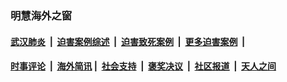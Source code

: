 
### 明慧海外之窗

####  [武汉肺炎](indexes/365.md?t=02281600) &nbsp;|&nbsp;  [迫害案例综述](indexes/328.md?t=02281600) &nbsp;|&nbsp; [迫害致死案例](indexes/277.md?t=02281600)  &nbsp;|&nbsp; [更多迫害案例](indexes/81.md?t=02281600)  &nbsp;|&nbsp; 
####  [时事评论](indexes/19.md?t=02281600) &nbsp;|&nbsp; [海外简讯](indexes/245.md?t=02281600)&nbsp;|&nbsp;  [社会支持](indexes/140.md?t=02281600) &nbsp;|&nbsp; [褒奖决议](indexes/282.md?t=02281600) &nbsp;|&nbsp; [社区报道](indexes/91.md?t=02281600)  &nbsp;|&nbsp; [天人之间](indexes/78.md?t=02281600) 

